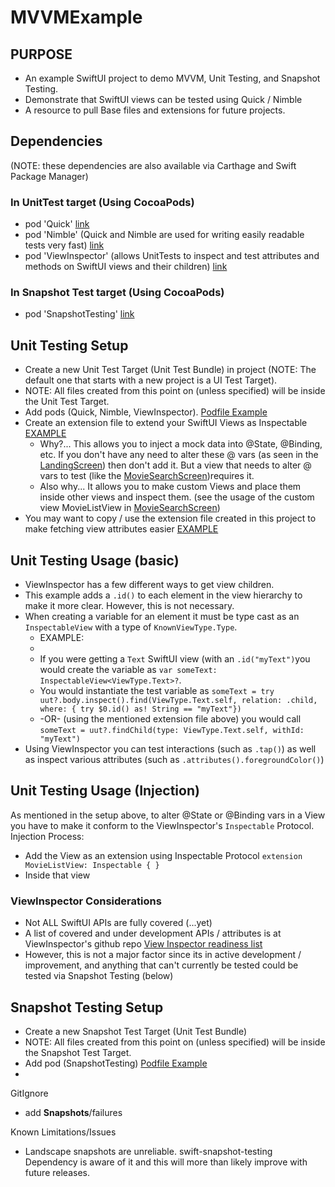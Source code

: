 # MVVMExample
## PURPOSE
* An example SwiftUI project to demo MVVM, Unit Testing, and Snapshot Testing.
* Demonstrate that SwiftUI views can be tested using Quick / Nimble
* A resource to pull Base files and extensions for future projects.

## Dependencies
 (NOTE: these dependencies are also available via Carthage and Swift Package Manager)

### In UnitTest target (Using CocoaPods) 
* pod 'Quick' [link](https://cocoapods.org/pods/Quick)
* pod 'Nimble' (Quick and Nimble are used for writing easily readable tests very fast) [link](https://cocoapods.org/pods/Nimble)
* pod 'ViewInspector' (allows UnitTests to inspect and test attributes and methods on SwiftUI views and their children) [link](https://cocoapods.org/pods/ViewInspector)

### In Snapshot Test target (Using CocoaPods)
* pod 'SnapshotTesting' [link](https://cocoapods.org/pods/SnapshotTesting)

## Unit Testing Setup
* Create a new Unit Test Target (Unit Test Bundle) in project (NOTE: The default one that starts with a new project is a UI Test Target).
* NOTE: All files created from this point on (unless specified) will be inside the Unit Test Target.
* Add pods (Quick, Nimble, ViewInspector). [Podfile Example](/Podfile)
* Create an extension file to extend your SwiftUI Views as Inspectable [EXAMPLE](/MVVMExampleTests/ViewInspector/InspectableView%2BExtensions.swift)
  * Why?... This allows you to inject a mock data into @State, @Binding, etc. If you don't have any need to alter these @ vars (as seen in the [LandingScreen](/Shared/Views/Screens/LandingScreen.swift)) then don't add it. But a view that needs to alter @ vars to test (like the [MovieSearchScreen](/Shared/Views/Screens/MovieSearchScreen.swift))requires it.
  * Also why... It allows you to make custom Views and place them inside other views and inspect them. (see the usage of the custom view MovieListView in [MovieSearchScreen](/Shared/Views/Screens/MovieSearchScreen.swift))
* You may want to copy / use the extension file created in this project to make fetching view attributes easier [EXAMPLE](/MVVMExampleTests/ViewInspector/Inspection%2BExtensions.swift)

## Unit Testing Usage (basic)
* ViewInspector has a few different ways to get view children.
* This example adds a ```.id()``` to each element in the view hierarchy to make it more clear. However, this is not necessary.
* When creating a variable for an element it must be type cast as an ```InspectableView``` with a type of ```KnownViewType.Type```.
  * EXAMPLE: 
  * 
  * If you were getting a ```Text``` SwiftUI view (with an ```.id("myText")```you would create the variable as ```var someText: InspectableView<ViewType.Text>?```.
  * You would instantiate the test variable as ```someText = try uut?.body.inspect().find(ViewType.Text.self, relation: .child, where: { try $0.id() as! String == "myText"})```
  * -OR- (using the mentioned extension file above) you would call ```someText = uut?.findChild(type: ViewType.Text.self, withId: "myText")```
* Using ViewInspector you can test interactions (such as ```.tap()```) as well as inspect various attributes (such as ```.attributes().foregroundColor()```)

## Unit Testing Usage (Injection)
As mentioned in the setup above, to alter @State or @Binding vars in a View you have to make it conform to the ViewInspector's ```Inspectable``` Protocol.
Injection Process:
* Add the View as an extension using Inspectable Protocol ```extension MovieListView: Inspectable { }```
* Inside that view

### ViewInspector Considerations
* Not ALL SwiftUI APIs are fully covered (...yet)
* A list of covered and under development APIs / attributes is at ViewInspector's github repo [View Inspector readiness list](https://github.com/nalexn/ViewInspector/blob/master/readiness.md)
* However, this is not a major factor since its in active development / improvement, and anything that can't currently be tested could be tested via Snapshot Testing (below)

## Snapshot Testing Setup
* Create a new Snapshot Test Target (Unit Test Bundle)
* NOTE: All files created from this point on (unless specified) will be inside the Snapshot Test Target.
* Add pod (SnapshotTesting) [Podfile Example](/Podfile)
* 

GitIgnore
* add __Snapshots__/failures

Known Limitations/Issues
* Landscape snapshots are unreliable. swift-snapshot-testing Dependency is aware of it and this will more than likely improve with future releases.
